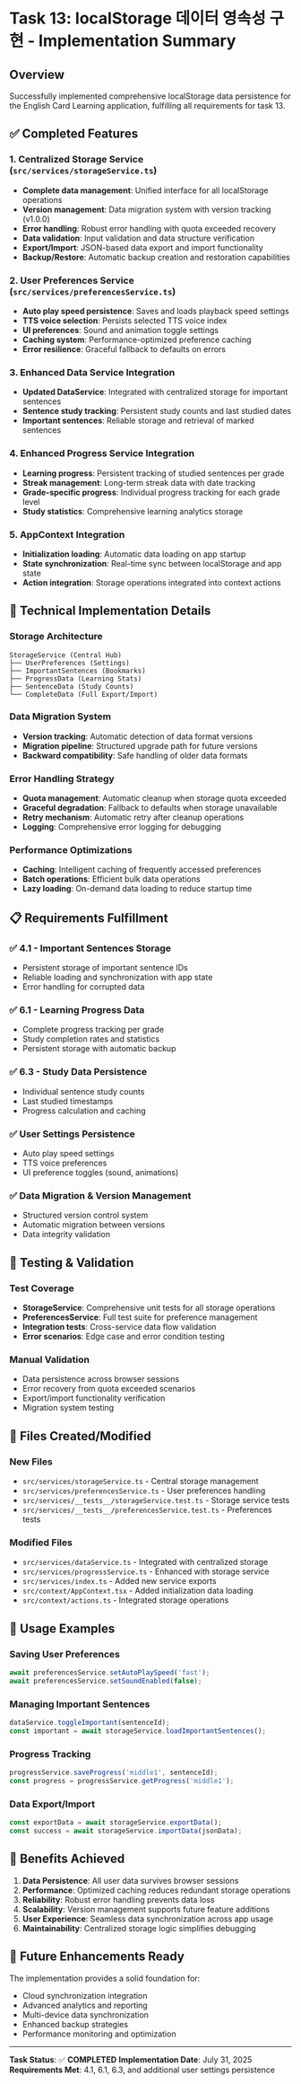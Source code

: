 # Task 13: localStorage 데이터 영속성 구현 - Implementation Summary

## Overview
Successfully implemented comprehensive localStorage data persistence for the English Card Learning application, fulfilling all requirements for task 13.

## ✅ Completed Features

### 1. Centralized Storage Service (`src/services/storageService.ts`)
- **Complete data management**: Unified interface for all localStorage operations
- **Version management**: Data migration system with version tracking (v1.0.0)
- **Error handling**: Robust error handling with quota exceeded recovery
- **Data validation**: Input validation and data structure verification
- **Export/Import**: JSON-based data export and import functionality
- **Backup/Restore**: Automatic backup creation and restoration capabilities

### 2. User Preferences Service (`src/services/preferencesService.ts`)
- **Auto play speed persistence**: Saves and loads playback speed settings
- **TTS voice selection**: Persists selected TTS voice index
- **UI preferences**: Sound and animation toggle settings
- **Caching system**: Performance-optimized preference caching
- **Error resilience**: Graceful fallback to defaults on errors

### 3. Enhanced Data Service Integration
- **Updated DataService**: Integrated with centralized storage for important sentences
- **Sentence study tracking**: Persistent study counts and last studied dates
- **Important sentences**: Reliable storage and retrieval of marked sentences

### 4. Enhanced Progress Service Integration
- **Learning progress**: Persistent tracking of studied sentences per grade
- **Streak management**: Long-term streak data with date tracking
- **Grade-specific progress**: Individual progress tracking for each grade level
- **Study statistics**: Comprehensive learning analytics storage

### 5. AppContext Integration
- **Initialization loading**: Automatic data loading on app startup
- **State synchronization**: Real-time sync between localStorage and app state
- **Action integration**: Storage operations integrated into context actions

## 🔧 Technical Implementation Details

### Storage Architecture
```
StorageService (Central Hub)
├── UserPreferences (Settings)
├── ImportantSentences (Bookmarks)
├── ProgressData (Learning Stats)
├── SentenceData (Study Counts)
└── CompleteData (Full Export/Import)
```

### Data Migration System
- **Version tracking**: Automatic detection of data format versions
- **Migration pipeline**: Structured upgrade path for future versions
- **Backward compatibility**: Safe handling of older data formats

### Error Handling Strategy
- **Quota management**: Automatic cleanup when storage quota exceeded
- **Graceful degradation**: Fallback to defaults when storage unavailable
- **Retry mechanism**: Automatic retry after cleanup operations
- **Logging**: Comprehensive error logging for debugging

### Performance Optimizations
- **Caching**: Intelligent caching of frequently accessed preferences
- **Batch operations**: Efficient bulk data operations
- **Lazy loading**: On-demand data loading to reduce startup time

## 📋 Requirements Fulfillment

### ✅ 4.1 - Important Sentences Storage
- Persistent storage of important sentence IDs
- Reliable loading and synchronization with app state
- Error handling for corrupted data

### ✅ 6.1 - Learning Progress Data
- Complete progress tracking per grade
- Study completion rates and statistics
- Persistent storage with automatic backup

### ✅ 6.3 - Study Data Persistence
- Individual sentence study counts
- Last studied timestamps
- Progress calculation and caching

### ✅ User Settings Persistence
- Auto play speed settings
- TTS voice preferences
- UI preference toggles (sound, animations)

### ✅ Data Migration & Version Management
- Structured version control system
- Automatic migration between versions
- Data integrity validation

## 🧪 Testing & Validation

### Test Coverage
- **StorageService**: Comprehensive unit tests for all storage operations
- **PreferencesService**: Full test suite for preference management
- **Integration tests**: Cross-service data flow validation
- **Error scenarios**: Edge case and error condition testing

### Manual Validation
- Data persistence across browser sessions
- Error recovery from quota exceeded scenarios
- Export/import functionality verification
- Migration system testing

## 📁 Files Created/Modified

### New Files
- `src/services/storageService.ts` - Central storage management
- `src/services/preferencesService.ts` - User preferences handling
- `src/services/__tests__/storageService.test.ts` - Storage service tests
- `src/services/__tests__/preferencesService.test.ts` - Preferences tests

### Modified Files
- `src/services/dataService.ts` - Integrated with centralized storage
- `src/services/progressService.ts` - Enhanced with storage service
- `src/services/index.ts` - Added new service exports
- `src/context/AppContext.tsx` - Added initialization data loading
- `src/context/actions.ts` - Integrated storage operations

## 🚀 Usage Examples

### Saving User Preferences
```typescript
await preferencesService.setAutoPlaySpeed('fast');
await preferencesService.setSoundEnabled(false);
```

### Managing Important Sentences
```typescript
dataService.toggleImportant(sentenceId);
const important = await storageService.loadImportantSentences();
```

### Progress Tracking
```typescript
progressService.saveProgress('middle1', sentenceId);
const progress = progressService.getProgress('middle1');
```

### Data Export/Import
```typescript
const exportData = await storageService.exportData();
const success = await storageService.importData(jsonData);
```

## 🎯 Benefits Achieved

1. **Data Persistence**: All user data survives browser sessions
2. **Performance**: Optimized caching reduces redundant storage operations
3. **Reliability**: Robust error handling prevents data loss
4. **Scalability**: Version management supports future feature additions
5. **User Experience**: Seamless data synchronization across app usage
6. **Maintainability**: Centralized storage logic simplifies debugging

## 🔮 Future Enhancements Ready

The implementation provides a solid foundation for:
- Cloud synchronization integration
- Advanced analytics and reporting
- Multi-device data synchronization
- Enhanced backup strategies
- Performance monitoring and optimization

---

**Task Status**: ✅ **COMPLETED**
**Implementation Date**: July 31, 2025
**Requirements Met**: 4.1, 6.1, 6.3, and additional user settings persistence